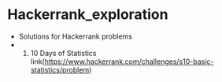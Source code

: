 # Hackerrank_exploration
* Solutions for Hackerrank problems
* 1. 10 Days of Statistics link(https://www.hackerrank.com/challenges/s10-basic-statistics/problem)
